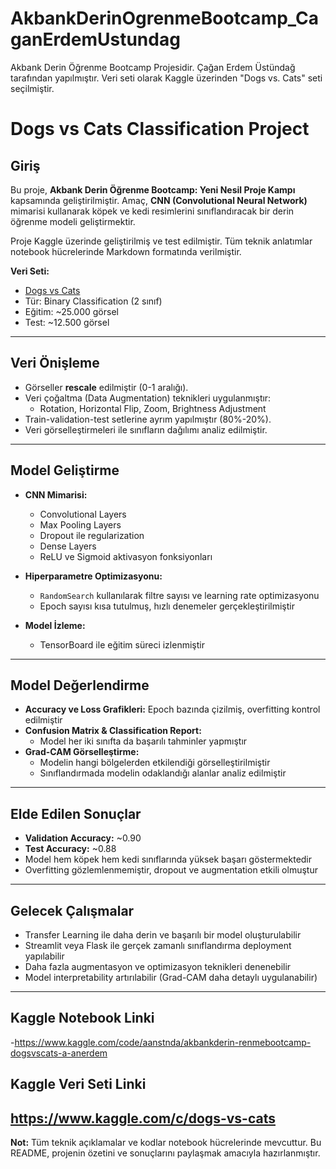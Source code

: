 # AkbankDerinOgrenmeBootcamp_CaganErdemUstundag
Akbank Derin Öğrenme Bootcamp Projesidir. Çağan Erdem Üstündağ tarafından yapılmıştır. Veri seti olarak Kaggle üzerinden "Dogs vs. Cats" seti seçilmiştir.

# Dogs vs Cats Classification Project

## Giriş
Bu proje, **Akbank Derin Öğrenme Bootcamp: Yeni Nesil Proje Kampı** kapsamında geliştirilmiştir. Amaç, **CNN (Convolutional Neural Network)** mimarisi kullanarak köpek ve kedi resimlerini sınıflandıracak bir derin öğrenme modeli geliştirmektir.  

Proje Kaggle üzerinde geliştirilmiş ve test edilmiştir. Tüm teknik anlatımlar notebook hücrelerinde Markdown formatında verilmiştir.

**Veri Seti:**  
- [Dogs vs Cats](https://www.kaggle.com/c/dogs-vs-cats)  
- Tür: Binary Classification (2 sınıf)  
- Eğitim: ~25.000 görsel  
- Test: ~12.500 görsel  

---

## Veri Önişleme
- Görseller **rescale** edilmiştir (0-1 aralığı).  
- Veri çoğaltma (Data Augmentation) teknikleri uygulanmıştır:  
  - Rotation, Horizontal Flip, Zoom, Brightness Adjustment  
- Train-validation-test setlerine ayrım yapılmıştır (80%-20%).  
- Veri görselleştirmeleri ile sınıfların dağılımı analiz edilmiştir.  

---

## Model Geliştirme
- **CNN Mimarisi:**  
  - Convolutional Layers  
  - Max Pooling Layers  
  - Dropout ile regularization  
  - Dense Layers  
  - ReLU ve Sigmoid aktivasyon fonksiyonları  

- **Hiperparametre Optimizasyonu:**  
  - `RandomSearch` kullanılarak filtre sayısı ve learning rate optimizasyonu  
  - Epoch sayısı kısa tutulmuş, hızlı denemeler gerçekleştirilmiştir  

- **Model İzleme:**  
  - TensorBoard ile eğitim süreci izlenmiştir  

---

## Model Değerlendirme
- **Accuracy ve Loss Grafikleri:** Epoch bazında çizilmiş, overfitting kontrol edilmiştir  
- **Confusion Matrix & Classification Report:**  
  - Model her iki sınıfta da başarılı tahminler yapmıştır  
- **Grad-CAM Görselleştirme:**  
  - Modelin hangi bölgelerden etkilendiği görselleştirilmiştir  
  - Sınıflandırmada modelin odaklandığı alanlar analiz edilmiştir  

---

## Elde Edilen Sonuçlar
- **Validation Accuracy:** ~0.90  
- **Test Accuracy:** ~0.88  
- Model hem köpek hem kedi sınıflarında yüksek başarı göstermektedir  
- Overfitting gözlemlenmemiştir, dropout ve augmentation etkili olmuştur  

---

## Gelecek Çalışmalar
- Transfer Learning ile daha derin ve başarılı bir model oluşturulabilir  
- Streamlit veya Flask ile gerçek zamanlı sınıflandırma deployment yapılabilir  
- Daha fazla augmentasyon ve optimizasyon teknikleri denenebilir  
- Model interpretability artırılabilir (Grad-CAM daha detaylı uygulanabilir)  

---

## Kaggle Notebook Linki
-https://www.kaggle.com/code/aanstnda/akbankderin-renmebootcamp-dogsvscats-a-anerdem

## Kaggle Veri Seti Linki
https://www.kaggle.com/c/dogs-vs-cats 
---

**Not:** Tüm teknik açıklamalar ve kodlar notebook hücrelerinde mevcuttur. Bu README, projenin özetini ve sonuçlarını paylaşmak amacıyla hazırlanmıştır.  

